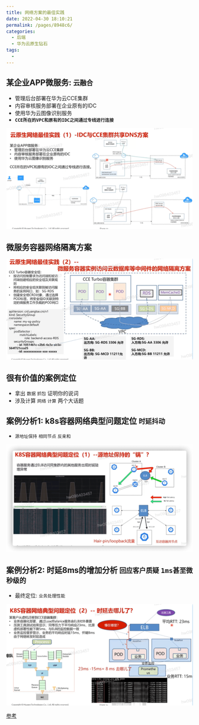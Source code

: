 ```yaml
---
title: 网络方案的最佳实践
date: 2022-04-30 18:10:21
permalink: /pages/8948c6/
categories:
  - 后端
  - 华为云原生钻石
tags:
  - 
---
```




## 某企业APP微服务: `云融合`
  - 管理后台部署在华为云CCE集群
  - 内容审核服务部署在企业原有的IDC
  - 使用华为云图像识别服务
  - **`CCE所在的VPC和原有的IDC之间通过专线进行连接`**



<img src="./minilet/image-20220430183007136.png" alt="image-20220430183007136" style="zoom:50%;" />

## 微服务容器网络隔离方案

<img src="./minilet/image-20220430183041558.png" alt="image-20220430183041558" style="zoom:50%;" />


## 很有价值的案例定位
  - 拿出 `数据` `抓包` 证明你的说词
  - 涉及计算 `网络` `计算` 两个大话题
  

## 案例分析1: k8s容器网络典型问题定位 `时延抖动`

  - `源地址保持` `相同节点` `反亲和`

<img src="./minilet/image-20220430183127089.png" alt="image-20220430183127089" style="zoom:50%;" />

## 案例分析2: 时延8ms的增加分析 `回应客户质疑` `1ms甚至微秒级的`

  - 最终定位: `业务处理性能`

<img src="./minilet/image-20220430183210905.png" alt="image-20220430183210905" style="zoom:50%;" />

[参考](https://education.huaweicloud.com/courses/course-v1:HuaweiX+CBUCNXI047+Self-paced/courseware/b5f3529dda3946f0b295f0f1eac9a74b/b303e7c693424ac3bcac02f612c2c0f8/)


